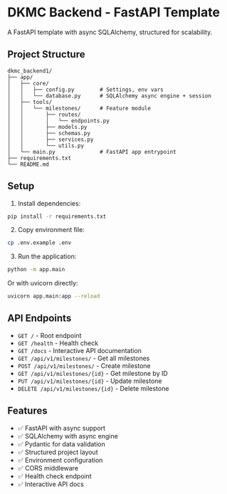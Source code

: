 # DKMC Backend - FastAPI Template

A FastAPI template with async SQLAlchemy, structured for scalability.

## Project Structure

```
dkmc_backend1/
├── app/
│   ├── core/
│   │   ├── config.py        # Settings, env vars
│   │   └── database.py      # SQLAlchemy async engine + session
│   ├── tools/
│   │   └── milestones/      # Feature module
│   │       ├── routes/
│   │       │   └── endpoints.py
│   │       ├── models.py
│   │       ├── schemas.py
│   │       ├── services.py
│   │       └── utils.py
│   └── main.py              # FastAPI app entrypoint
├── requirements.txt
└── README.md
```

## Setup

1. Install dependencies:
```bash
pip install -r requirements.txt
```

2. Copy environment file:
```bash
cp .env.example .env
```

3. Run the application:
```bash
python -m app.main
```

Or with uvicorn directly:
```bash
uvicorn app.main:app --reload
```

## API Endpoints

- `GET /` - Root endpoint
- `GET /health` - Health check
- `GET /docs` - Interactive API documentation
- `GET /api/v1/milestones/` - Get all milestones
- `POST /api/v1/milestones/` - Create milestone
- `GET /api/v1/milestones/{id}` - Get milestone by ID
- `PUT /api/v1/milestones/{id}` - Update milestone
- `DELETE /api/v1/milestones/{id}` - Delete milestone

## Features

- ✅ FastAPI with async support
- ✅ SQLAlchemy with async engine
- ✅ Pydantic for data validation
- ✅ Structured project layout
- ✅ Environment configuration
- ✅ CORS middleware
- ✅ Health check endpoint
- ✅ Interactive API docs
